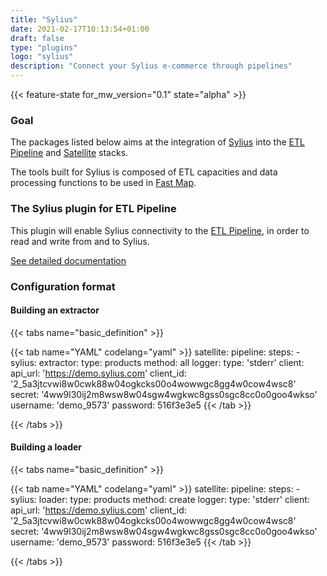 ```yaml
---
title: "Sylius"
date: 2021-02-17T10:13:54+01:00
draft: false
type: "plugins"
logo: "sylius"
description: "Connect your Sylius e-commerce through pipelines"
---
```


{{< feature-state for_mw_version="0.1" state="alpha" >}}

### Goal

The packages listed below aims at the integration of [Sylius](https://www.sylius.com) into the [ETL Pipeline](../../components/pipeline) 
and [Satellite](../../components/satellite) stacks.

The tools built for Sylius is composed of ETL capacities and data processing functions to be used in
[Fast Map](../../components/fast-map).

### The Sylius plugin for ETL Pipeline

This plugin will enable Sylius connectivity to the [ETL Pipeline](../../components/pipeline), in order to
read and write from and to Sylius.

[See detailed documentation](plugin)

### Configuration format

#### Building an extractor

{{< tabs name="basic_definition" >}}

{{< tab name="YAML" codelang="yaml"  >}}
satellite:
  pipeline:
    steps:
    - sylius:
        extractor:
          type: products
          method: all
        logger:
          type: 'stderr'
        client:
          api_url: 'https://demo.sylius.com'
          client_id: '2_5a3jtcvwi8w0cwk88w04ogkcks00o4wowwgc8gg4w0cow4wsc8'
          secret: '4ww9l30ij2m8wsw8w04sgw4wgkwc8gss0sgc8cc0o0goo4wkso'
          username: 'demo_9573'
          password: 516f3e3e5
{{< /tab >}}

{{< /tabs >}}

#### Building a loader

{{< tabs name="basic_definition" >}}

{{< tab name="YAML" codelang="yaml"  >}}
satellite:
  pipeline:
    steps:
    - sylius:
        loader:
          type: products
          method: create
        logger:
          type: 'stderr'
        client:
          api_url: 'https://demo.sylius.com'
          client_id: '2_5a3jtcvwi8w0cwk88w04ogkcks00o4wowwgc8gg4w0cow4wsc8'
          secret: '4ww9l30ij2m8wsw8w04sgw4wgkwc8gss0sgc8cc0o0goo4wkso'
          username: 'demo_9573'
          password: 516f3e3e5
{{< /tab >}}

{{< /tabs >}}
